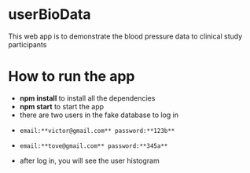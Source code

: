 # userBioData
This web app is to demonstrate the blood pressure data to clinical study participants

# How to run the app
- **npm install** to install all the dependencies
- **npm start** to start the app
- there are two users in the fake database to log in
-     email:**victor@gmail.com** password:**123b**
-     email:**tove@gmail.com** password:**345a**
- after log in, you will see the user histogram


